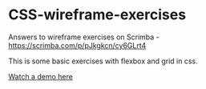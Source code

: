 # CSS-wireframe-exercises
Answers to wireframe exercises on Scrimba - https://scrimba.com/p/pJkgkcn/cy6GLrt4

This is some basic exercises with flexbox and grid in css.

<a href="https://simmoe.github.io/CSS-wireframe-exercises/">Watch a demo here</a>
